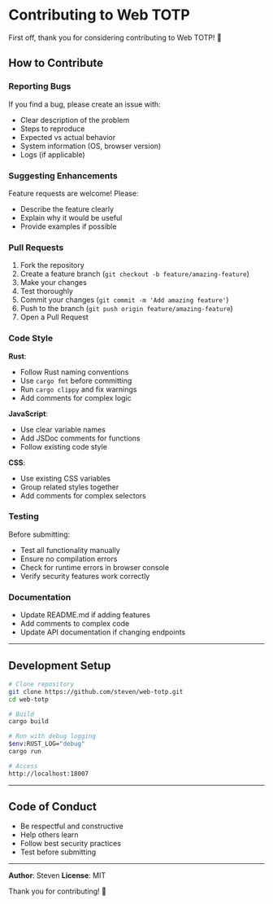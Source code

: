 # Contributing to Web TOTP

First off, thank you for considering contributing to Web TOTP! 🎉

## How to Contribute

### Reporting Bugs

If you find a bug, please create an issue with:
- Clear description of the problem
- Steps to reproduce
- Expected vs actual behavior
- System information (OS, browser version)
- Logs (if applicable)

### Suggesting Enhancements

Feature requests are welcome! Please:
- Describe the feature clearly
- Explain why it would be useful
- Provide examples if possible

### Pull Requests

1. Fork the repository
2. Create a feature branch (`git checkout -b feature/amazing-feature`)
3. Make your changes
4. Test thoroughly
5. Commit your changes (`git commit -m 'Add amazing feature'`)
6. Push to the branch (`git push origin feature/amazing-feature`)
7. Open a Pull Request

### Code Style

**Rust**:
- Follow Rust naming conventions
- Use `cargo fmt` before committing
- Run `cargo clippy` and fix warnings
- Add comments for complex logic

**JavaScript**:
- Use clear variable names
- Add JSDoc comments for functions
- Follow existing code style

**CSS**:
- Use existing CSS variables
- Group related styles together
- Add comments for complex selectors

### Testing

Before submitting:
- Test all functionality manually
- Ensure no compilation errors
- Check for runtime errors in browser console
- Verify security features work correctly

### Documentation

- Update README.md if adding features
- Add comments to complex code
- Update API documentation if changing endpoints

---

## Development Setup

```bash
# Clone repository
git clone https://github.com/steven/web-totp.git
cd web-totp

# Build
cargo build

# Run with debug logging
$env:RUST_LOG="debug"
cargo run

# Access
http://localhost:18007
```

---

## Code of Conduct

- Be respectful and constructive
- Help others learn
- Follow best security practices
- Test before submitting

---

**Author**: Steven
**License**: MIT

Thank you for contributing! 🙏

